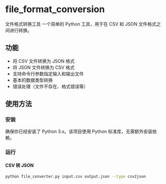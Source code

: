 # file_format_conversion
文件格式转换工具
一个简单的 Python 工具，用于在 CSV 和 JSON 文件格式之间进行转换。

## 功能

- 将 CSV 文件转换为 JSON 格式
- 将 JSON 文件转换为 CSV 格式
- 支持命令行参数指定输入和输出文件
- 基本的数据类型转换
- 错误处理（文件不存在、格式错误等）

## 使用方法

### 安装

确保你已经安装了 Python 3.x。该项目使用 Python 标准库，无需额外安装依赖。

### 运行

#### CSV 转 JSON

```bash
python file_converter.py input.csv output.json --type csv2json
